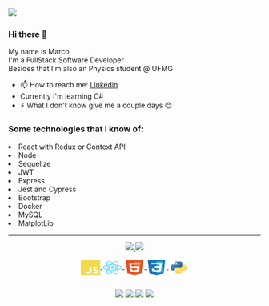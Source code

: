 <img  src="https://physicstoday.scitation.org/action/showOpenGraphArticleImage?doi=10.1063/1.1955479&id=images/medium/1.1955479.figures.f3.gif" />

### Hi there 👋 
My name is Marco <br>
I'm a FullStack Software Developer<br>
Besides that I'm also an Physics student @ UFMG

- 📫 How to reach me: <a href="https://www.linkedin.com/in/coutinhomarco/">Linkedin</a>
- Currently I'm learning C#
- ⚡ What I don't know give me a couple days 😊


<h3>Some technologies that I know of:</h3>
<li>React with Redux or Context API</li>
<li>Node</li>
<li>Sequelize</li>
<li>JWT</li>
<li>Express</li>
<li>Jest and Cypress</li>
<li>Bootstrap</li>
<li>Docker</li>
<li>MySQL</li>
<li>MatplotLib</li>

<hr>
<div align="center" >
  <a href="https://github.com/coutinhomarco">
  <img height="160em" src="https://github-readme-stats.vercel.app/api?username=coutinhomarco&show_icons=true&theme=dark&include_all_commits=true&count_private=true"/>
  <img height="160em" src="https://github-readme-stats.vercel.app/api/top-langs/?username=coutinhomarco&layout=compact&langs_count=7&theme=dark"/>
</div>
<div align="center" style="display: inline_block"><br>
  <img align="center" alt="Marco-Js" height="30" width="40" src="https://raw.githubusercontent.com/devicons/devicon/master/icons/javascript/javascript-plain.svg">
  <img align="center" alt="Marco-React" height="30" width="40" src="https://raw.githubusercontent.com/devicons/devicon/master/icons/react/react-original.svg">
  <img align="center" alt="Marco-HTML" height="30" width="40" src="https://raw.githubusercontent.com/devicons/devicon/master/icons/html5/html5-original.svg">
  <img align="center" alt="Marco-CSS" height="30" width="40" src="https://raw.githubusercontent.com/devicons/devicon/master/icons/css3/css3-original.svg">
  <img align="center" alt="Marco-Python" height="30" width="40" src="https://raw.githubusercontent.com/devicons/devicon/master/icons/python/python-original.svg">
</div>
  
  ##
 
<div align="center"> 
  <a href="https://www.instagram.com/coutinhomarco_/" target="_blank"><img src="https://img.shields.io/badge/-Instagram-%23E4405F?style=for-the-badge&logo=instagram&logoColor=white" target="_blank"></a>
 	<a href="https://www.twitch.tv/marcoutinho_" target="_blank"><img src="https://img.shields.io/badge/Twitch-9146FF?style=for-the-badge&logo=twitch&logoColor=white" target="_blank"></a>
  <a href = "mailto:marquinco@outlook.com"><img src="https://img.shields.io/badge/Microsoft_Outlook-0078D4?style=for-the-badge&logo=microsoft-outlook&logoColor=white" target="_blank"></a>
  <a href="https://www.linkedin.com/in/coutinhomarco/" target="_blank"><img src="https://img.shields.io/badge/-LinkedIn-%230077B5?style=for-the-badge&logo=linkedin&logoColor=white" target="_blank"></a> 
</div>
